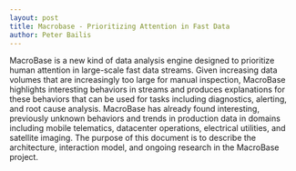 ```yaml
---
layout: post
title: Macrobase - Prioritizing Attention in Fast Data
author: Peter Bailis
---
```


MacroBase is a new kind of data analysis engine designed to prioritize human attention in large-scale fast data streams. Given
increasing data volumes that are increasingly too large for manual inspection, MacroBase highlights interesting behaviors in
streams and produces explanations for these behaviors that can be used for tasks including diagnostics, alerting, and root cause
analysis. MacroBase has already found interesting, previously unknown behaviors and trends in production data in domains
including mobile telematics, datacenter operations, electrical utilities, and satellite imaging. The purpose of this document is to
describe the architecture, interaction model, and ongoing research in the MacroBase project.
